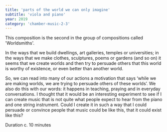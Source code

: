 ```yaml
---
title: 'parts of the world we can only imagine'
subtitle: 'viola and piano'
year: 2019
category: 'chamber-music-2-3'
---
```


This composition is the second in the group of compositions called 'Worldsmiths'.

In the ways that we build dwellings, art galleries, temples or universities; in the ways that we make clothes, sculptures, poems or gardens (and so on) it seems that we create worlds and then try to persuade others that this world is worthy of existence, or even better than another world.

So, we can read into many of our actions a motivation that says ‘while we are making worlds, we are trying to persuade others of these worlds’. We also do this with our words: it happens in teaching, praying and in everyday conversations. I thought that it would be an interesting experiment to see if I can create music that is not quite what people expect to hear from the piano and one string instrument. Could I create it in such a way that I could persuade or convince people that music could be like this, that it could exist like this?

Duration c. 10 minutes